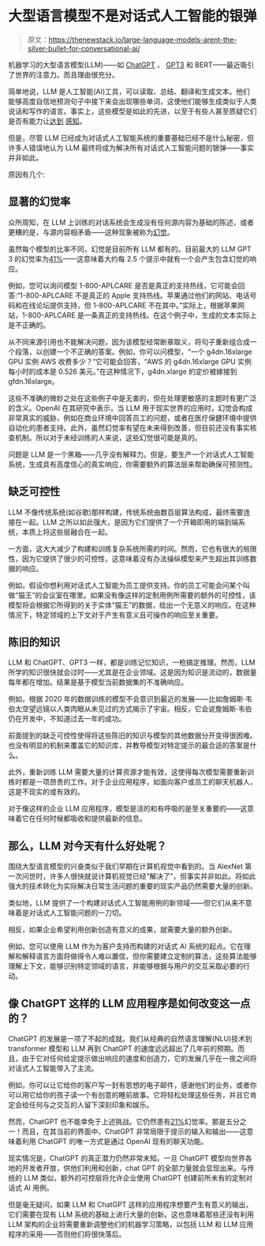 # 大型语言模型不是对话式人工智能的银弹

> 原文：<https://thenewstack.io/large-language-models-arent-the-silver-bullet-for-conversational-ai/>

机器学习的大型语言模型(LLM)——如 [ChatGPT](https://thenewstack.io/beware-chatgpt-a-language-model-in-the-shape-of-shakespeare/) 、 [GPT3](https://thenewstack.io/openais-gpt-3-makes-big-leap-forward-for-natural-language-processing/) 和 BERT——最近吸引了世界的注意力。而且理由很充分。

简单地说，LLM 是人工智能(AI)工具，可以读取、总结、翻译和生成文本。他们能够高度自信地预测句子中接下来会出现哪些单词，这使他们能够生成类似于人类说话和写作的语言。事实上，这些模型是如此的先进，以至于有些人甚至质疑它们是否有能力让[达到](https://www.washingtonpost.com/technology/2022/06/11/google-ai-lamda-blake-lemoine/) [感知](https://www.washingtonpost.com/technology/2022/06/11/google-ai-lamda-blake-lemoine/)。

但是，尽管 LLM 已经成为对话式人工智能系统的重要基础已经不是什么秘密，但许多人错误地认为 LLM 最终将成为解决所有对话式人工智能问题的银弹——事实并非如此。

原因有几个:

## 显著的幻觉率

众所周知，在 LLM 上训练的对话系统会生成没有任何源内容为基础的陈述，或者更糟的是，与源内容相矛盾——这种现象被称为[幻觉](https://aclanthology.org/2022.naacl-main.387.pdf)。

虽然每个模型的比率不同，幻觉是目前所有 LLM 都有的。目前最大的 LLM GPT 3 的幻觉率为[41%](https://arxiv.org/pdf/2203.02155.pdf)——这意味着大约每 2.5 个提示中就有一个会产生包含幻觉的响应。

例如，您可以询问模型 1-800-APLCARE 是否是真正的支持热线，它可能会回答:“1-800-APLCARE 不是真正的 Apple 支持热线。苹果通过他们的网站、电话号码和在线论坛提供支持，但 1-800-APLCARE 不在其中。”实际上，根据苹果网站，1-800-APLCARE 是一条真正的支持热线。在这个例子中，生成的文本实际上是不正确的。

从不同来源引用也不能解决问题，因为该模型经常断章取义，将句子重新组合成一个段落，以创建一个不正确的答案。例如，你可以问模型，“一个 g4dn.16xlarge GPU 实例 AWS 收费多少？”它可能会回答，“AWS 的 g4dn.16xlarge GPU 实例每小时的成本是 0.526 美元。”在这种情况下，g4dn.xlarge 的定价被嫁接到 gfdn.16xlarge。

这些不准确的微妙之处在这些例子中是无害的，但在处理更敏感的主题时有更广泛的含义。OpenAI 在其研究中表示，当 LLM 用于现实世界的应用时，幻觉会构成非常真实的威胁，例如在商业环境中回答员工的问题，或者在医疗保健环境中提供自动化的患者支持。此外，虽然幻觉率有望在未来得到改善，但目前还没有事实核查机制。所以对于未经训练的人来说，这些幻觉很可能是真的。

问题是 LLM 是一个黑箱——几乎没有解释力。但是，要生产一个对话式人工智能系统，生成具有高度信心的真实响应，你需要额外的算法层来帮助确保可预测性。

## 缺乏可控性

LLM 不像传统系统(如谷歌)那样构建，传统系统由数百层算法构成，最终需要连接在一起。LLM 之所以如此强大，是因为它们提供了一个开箱即用的端到端系统，本质上将这些层融合在一起。

一方面，这大大减少了构建和训练复杂系统所需的时间。然而，它也有很大的局限性，因为它提供了很少的可控性，这意味着没有办法操纵模型来产生超出其训练数据的响应。

例如，假设你想利用对话式人工智能为员工提供支持。你的员工可能会问某个叫做“猫王”的会议室在哪里。如果没有像这样的定制用例所需要的额外的可控性，该模型将会根据它所得到的关于实体“猫王”的数据，给出一个无意义的响应。在这种情况下，特定领域的上下文对于产生有意义且可操作的响应至关重要。

## 陈旧的知识

LLM 和 ChatGPT、GPT3 一样，都是训练记忆知识，一枪搞定推理。然而，LLM 所学的知识很快就会过时——尤其是在企业领域。这是因为知识是流动的，数据量每年都在增加。结果是基于模型当前数据集的不准确响应。

例如，根据 2020 年的数据训练的模型不会意识到最近的发展——比如詹姆斯·韦伯太空望远镜以人类肉眼从未见过的方式揭示了宇宙。相反，它会说詹姆斯·韦伯仍在开发中，不知道过去一年的成功。

前面提到的缺乏可控性使得将这些陈旧的知识与模型的其他数据分开变得很困难。也没有明显的机制来覆盖它的知识库，并教导模型对特定提示的最合适的答案是什么。

此外，重新训练 LLM 需要大量的计算资源才能有效，这使得每次模型需要重新训练时都是一项昂贵的工作。对于企业应用程序，如面向客户或员工的聊天机器人，这是不现实的或有效的。

对于像这样的企业 LLM 应用程序，模型是活的和有呼吸的是至关重要的——这意味着它在任何时候都吸收和提供最新的信息。

## 那么，LLM 对今天有什么好处呢？

围绕大型语言模型的兴奋类似于我们早期在计算机视觉中看到的。当 AlexNet 第一次问世时，许多人很快就说计算机视觉已经“解决了”，但事实并非如此。将如此强大的技术转化为实际解决日常生活问题的重要的现实产品仍然需要大量的创新。

类似地，LLM 提供了一个构建对话式人工智能用例的新领域——但它们从来不意味着是对话式人工智能问题的一刀切。

相反，如果企业希望利用创新创造有意义的成果，就需要大量的额外创新。

例如，您可以使用 LLM 作为为客户支持而构建的对话式 AI 系统的起点。它在理解和解释语言方面将做得令人难以置信，但你需要建立定制的算法，这些算法能够理解上下文，能够识别特定领域的语言，并能够根据与用户的交互采取必要的行动。

## 像 ChatGPT 这样的 LLM 应用程序是如何改变这一点的？

ChatGPT 的发展是一项了不起的成就。我们从经典的自然语言理解(NLU)技术到 transformer 模型和 LLM 再到 ChatGPT 的速度远远超出了几年前的预期。而且，由于它对任何给定提示做出响应的速度和创造力，它的发展几乎在一夜之间将对话式人工智能带入了主流。

例如，你可以让它给你的客户写一封有思想的电子邮件，感谢他们的业务，或者你可以用它给你的孩子读一个有创意的睡前故事。它将轻松处理这些任务，并且它肯定会给任何与之交互的人留下深刻印象和娱乐。

然而，ChatGPT 也不能幸免于上述挑战。它仍然患有[21%](https://arxiv.org/pdf/2203.02155.pdf)幻觉率。那是五分之一！而且，在其当前的界面中，ChatGPT 非常局限于提示的输入和输出——这意味着利用 ChatGPT 的唯一方式是通过 OpenAI 现有的聊天功能。

现实情况是，ChatGPT 的真正潜力仍然非常未知。一旦 ChatGPT 模型向世界各地的开发者开放，供他们利用和创新，chat GPT 的全部力量就会显现出来。与传统的 LLM 类似，额外的可控层将允许企业使用 ChatGPT 创建前所未有的定制对话式 AI 用例。

但是毫无疑问，如果 LLM 和 ChatGPT 这样的应用程序想要产生有意义的输出，它们需要在现有 LLM 系统的基础上进行大量的创新。这也意味着那些还没有利用 LLM 架构的企业将需要重新调整他们的机器学习策略，以包括 LLM 和 LLM 应用程序的采用——否则他们将很快落后。

<svg xmlns:xlink="http://www.w3.org/1999/xlink" viewBox="0 0 68 31" version="1.1"><title>Group</title> <desc>Created with Sketch.</desc></svg>